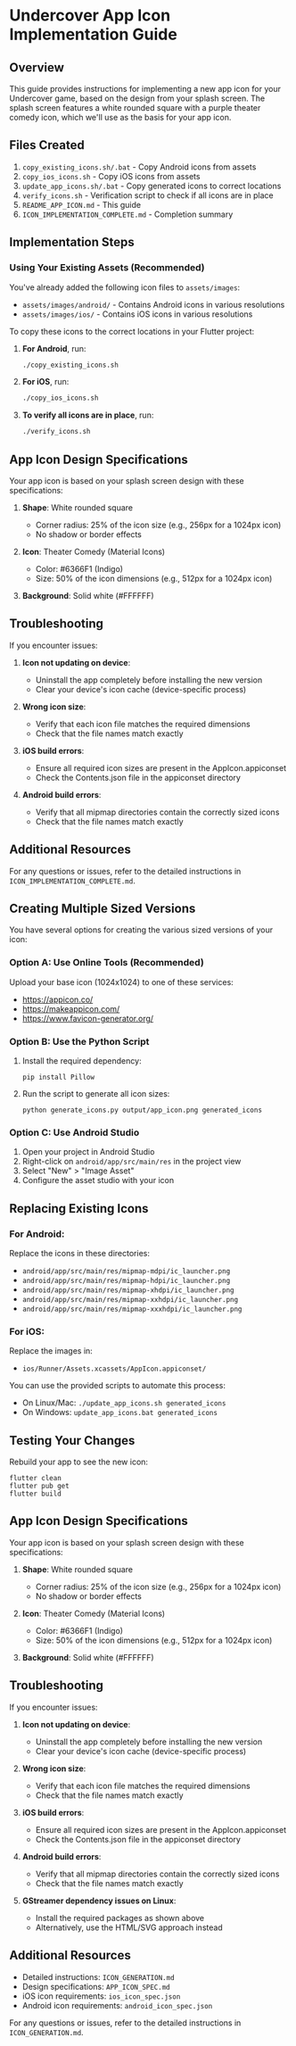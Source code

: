 # Undercover App Icon Implementation Guide

## Overview

This guide provides instructions for implementing a new app icon for your Undercover game, based on the design from your splash screen. The splash screen features a white rounded square with a purple theater comedy icon, which we'll use as the basis for your app icon.

## Files Created

1. `copy_existing_icons.sh/.bat` - Copy Android icons from assets
2. `copy_ios_icons.sh` - Copy iOS icons from assets
3. `update_app_icons.sh/.bat` - Copy generated icons to correct locations
4. `verify_icons.sh` - Verification script to check if all icons are in place
5. `README_APP_ICON.md` - This guide
6. `ICON_IMPLEMENTATION_COMPLETE.md` - Completion summary

## Implementation Steps

### Using Your Existing Assets (Recommended)

You've already added the following icon files to `assets/images`:
- `assets/images/android/` - Contains Android icons in various resolutions
- `assets/images/ios/` - Contains iOS icons in various resolutions

To copy these icons to the correct locations in your Flutter project:

1. **For Android**, run:
   ```bash
   ./copy_existing_icons.sh
   ```

2. **For iOS**, run:
   ```bash
   ./copy_ios_icons.sh
   ```

3. **To verify all icons are in place**, run:
   ```bash
   ./verify_icons.sh
   ```

## App Icon Design Specifications

Your app icon is based on your splash screen design with these specifications:

1. **Shape**: White rounded square
   - Corner radius: 25% of the icon size (e.g., 256px for a 1024px icon)
   - No shadow or border effects

2. **Icon**: Theater Comedy (Material Icons)
   - Color: #6366F1 (Indigo)
   - Size: 50% of the icon dimensions (e.g., 512px for a 1024px icon)

3. **Background**: Solid white (#FFFFFF)

## Troubleshooting

If you encounter issues:

1. **Icon not updating on device**: 
   - Uninstall the app completely before installing the new version
   - Clear your device's icon cache (device-specific process)

2. **Wrong icon size**:
   - Verify that each icon file matches the required dimensions
   - Check that the file names match exactly

3. **iOS build errors**:
   - Ensure all required icon sizes are present in the AppIcon.appiconset
   - Check the Contents.json file in the appiconset directory

4. **Android build errors**:
   - Verify that all mipmap directories contain the correctly sized icons
   - Check that the file names match exactly

## Additional Resources

For any questions or issues, refer to the detailed instructions in `ICON_IMPLEMENTATION_COMPLETE.md`.

## Creating Multiple Sized Versions

You have several options for creating the various sized versions of your icon:

### Option A: Use Online Tools (Recommended)
Upload your base icon (1024x1024) to one of these services:
- https://appicon.co/
- https://makeappicon.com/
- https://www.favicon-generator.org/

### Option B: Use the Python Script
1. Install the required dependency:
   ```
   pip install Pillow
   ```

2. Run the script to generate all icon sizes:
   ```
   python generate_icons.py output/app_icon.png generated_icons
   ```

### Option C: Use Android Studio
1. Open your project in Android Studio
2. Right-click on `android/app/src/main/res` in the project view
3. Select "New" > "Image Asset"
4. Configure the asset studio with your icon

## Replacing Existing Icons

### For Android:
Replace the icons in these directories:
- `android/app/src/main/res/mipmap-mdpi/ic_launcher.png`
- `android/app/src/main/res/mipmap-hdpi/ic_launcher.png`
- `android/app/src/main/res/mipmap-xhdpi/ic_launcher.png`
- `android/app/src/main/res/mipmap-xxhdpi/ic_launcher.png`
- `android/app/src/main/res/mipmap-xxxhdpi/ic_launcher.png`

### For iOS:
Replace the images in:
- `ios/Runner/Assets.xcassets/AppIcon.appiconset/`

You can use the provided scripts to automate this process:
- On Linux/Mac: `./update_app_icons.sh generated_icons`
- On Windows: `update_app_icons.bat generated_icons`

## Testing Your Changes

Rebuild your app to see the new icon:
```
flutter clean
flutter pub get
flutter build
```

## App Icon Design Specifications

Your app icon is based on your splash screen design with these specifications:

1. **Shape**: White rounded square
   - Corner radius: 25% of the icon size (e.g., 256px for a 1024px icon)
   - No shadow or border effects

2. **Icon**: Theater Comedy (Material Icons)
   - Color: #6366F1 (Indigo)
   - Size: 50% of the icon dimensions (e.g., 512px for a 1024px icon)

3. **Background**: Solid white (#FFFFFF)

## Troubleshooting

If you encounter issues:

1. **Icon not updating on device**: 
   - Uninstall the app completely before installing the new version
   - Clear your device's icon cache (device-specific process)

2. **Wrong icon size**:
   - Verify that each icon file matches the required dimensions
   - Check that the file names match exactly

3. **iOS build errors**:
   - Ensure all required icon sizes are present in the AppIcon.appiconset
   - Check the Contents.json file in the appiconset directory

4. **Android build errors**:
   - Verify that all mipmap directories contain the correctly sized icons
   - Check that the file names match exactly

5. **GStreamer dependency issues on Linux**:
   - Install the required packages as shown above
   - Alternatively, use the HTML/SVG approach instead

## Additional Resources

- Detailed instructions: `ICON_GENERATION.md`
- Design specifications: `APP_ICON_SPEC.md`
- iOS icon requirements: `ios_icon_spec.json`
- Android icon requirements: `android_icon_spec.json`

For any questions or issues, refer to the detailed instructions in `ICON_GENERATION.md`.